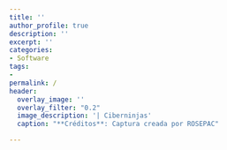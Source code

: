 ```yaml
---
title: ''
author_profile: true
description: ''
excerpt: ''
categories:
- Software
tags:
- 
permalink: /
header:
  overlay_image: ''
  overlay_filter: "0.2"
  image_description: '| Ciberninjas'
  caption: "**Créditos**: Captura creada por ROSEPAC"

---
```


> 